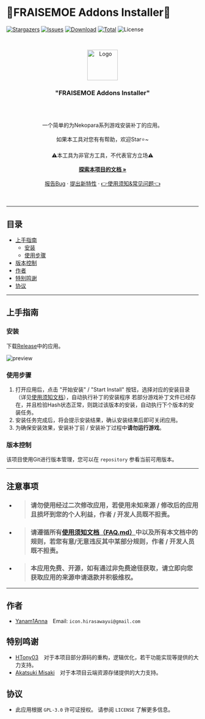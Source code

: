 

# 🍓FRAISEMOE Addons Installer🍓




<!-- PROJECT SHIELDS -->

[![Stargazers][stars-shield]][stars-url]
[![Issues][issues-shield]][issues-url]
[![Download][download-shield]][download-url]
[![Total][total-shield]][total-url]
![License](https://img.shields.io/github/license/Yanam1Anna/FRAISEMOE-Addons-Installer)

<!-- PROJECT LOGO -->

<br>

<p align="center">
  <a href="https://github.com/Yanam1Anna/FRAISEMOE-Addons-Installer">
    <img src="https://github.com/Yanam1Anna/FRAISEMOE-Addons-Installer/blob/master/introduction_imgs/icon.png" alt="Logo" width="80" height="80">
  </a>
  <h3 align="center">"FRAISEMOE Addons Installer"</h3>
  	<br />
  		<p align="center">
    		<br />
      			一个简单的为Nekopara系列游戏安装补丁的应用。
    		<br />
      	<br />
      如果本工具对您有有帮助，欢迎Star⭐~
    <br />
    	<br />
      	⚠本工具为非官方工具，不代表官方立场⚠
    	<br />
    <br />
    <a href="https://github.com/Yanam1Anna/FRAISEMOE-Addons-Installer"><strong>探索本项目的文档 »</strong></a>
    <br />
      <br/>
    <a href="https://github.com/Yanam1Anna/FRAISEMOE-Addons-Installer/issues">报告Bug</a>
    ·
    <a href="https://github.com/Yanam1Anna/FRAISEMOE-Addons-Installer/issues">提出新特性</a>
    ·
    <a href="https://github.com/Yanam1Anna/FRAISEMOE-Addons-Installer/blob/master/FAQ.md">👉使用须知&常见问题👈</a>
  </p>



<br />

---

## 目录

- [上手指南](#上手指南)
  - [安装](#安装)
  - [使用步骤](#使用步骤)
- [版本控制](#版本控制)
- [作者](#作者)
- [特别鸣谢](#特别鸣谢)
- [协议](#协议)

---

## 上手指南

### **安装**

下载[Release](https://github.com/Yanam1Anna/FRAISEMOE-Addons-Installer/releases)中的应用。

![preview](https://github.com/Yanam1Anna/FRAISEMOE-Addons-Installer/blob/master/introduction_imgs/preview.png)

### **使用步骤**

1. 打开应用后，点击 "开始安装" / "Start Install" 按钮，选择对应的安装目录（详见<a href="https://github.com/Yanam1Anna/FRAISEMOE-Addons-Installer/blob/master/FAQ.md">使用须知文档</a>），自动执行补丁的安装程序
    若部分游戏补丁文件已经存在，并且检验Hash状态正常，则跳过该版本的安装，自动执行下个版本的安装任务。
2. 安装任务完成后，将会提示安装结果，确认安装结果后即可关闭应用。
3. 为确保安装效果，安装补丁前 / 安装补丁过程中**请勿运行游戏**。

### 版本控制

该项目使用Git进行版本管理，您可以在 `repository` 参看当前可用版本。

---

## 注意事项
- > ### 请勿使用经过二次修改应用，若使用未知来源 / 修改后的应用且损坏到您的个人利益，作者 / 开发人员既不担责。
- > ### 请遵循所有<a href="https://github.com/Yanam1Anna/FRAISEMOE-Addons-Installer/blob/master/FAQ.md">使用须知文档（FAQ.md）</a>中以及所有本文档中的规则，若您有意/无意违反其中某部分规则，作者 / 开发人员既不担责。
- > ### 本应用免费、开源，如有通过非免费途径获取，请立即向您获取应用的来源申请退款并积极维权。

---

## 作者

- [Yanam1Anna](https://github.com/Yanam1Anna)&ensp;&ensp;Email: ` icon.hirasawayui@gmail.com ` 

## 特别鸣谢
- [HTony03](https://github.com/HTony03)&ensp;&ensp;对于本项目部分源码的重构，逻辑优化，若干功能实现等提供的大力支持。
- [Akatsuki Misaki](https://github.com/Akatsuki-Misaki)&ensp;&ensp;对于本项目云端资源存储提供的大力支持。

## 协议
* 此应用根据 `GPL-3.0` 许可证授权。 请参阅 `LICENSE` 了解更多信息。

<!-- links -->

[your-project-path]:Yanam1Anna/FRAISEMOE-Addons-Installer
[stars-shield]: https://img.shields.io/github/stars/Yanam1Anna/FRAISEMOE-Addons-Installer.svg?style=flat-square
[stars-url]: https://github.com/Yanam1Anna/FRAISEMOE-Addons-Installer/stargazers
[issues-shield]: https://img.shields.io/github/issues/Yanam1Anna/FRAISEMOE-Addons-Installer.svg?style=flat-square
[issues-url]: https://img.shields.io/github/issues/Yanam1Anna/FRAISEMOE-Addons-Installer.svg
[download-shield]:https://img.shields.io/github/v/release/Yanam1Anna/FRAISEMOE-Addons-Installer?color=orange&logoColor=orange&label=Download&logo=DocuSign
[download-url]:https://github.com/Yanam1Anna/FRAISEMOE-Addons-Installer/releases/latest
[total-shield]:https://shields.io/github/downloads/Yanam1Anna/FRAISEMOE-Addons-Installer/total?logo=Bookmeter&label=Counts&logoColor=yellow&color=yellow
[total-url]:https://github.com/Yanam1Anna/FRAISEMOE-Addons-Installer/releases
